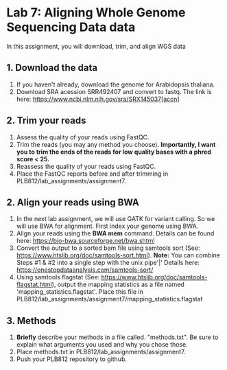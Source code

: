 # Lab 7: Aligning Whole Genome Sequencing Data data

In this assignment, you will download, trim, and align WGS data

## 1. Download the data

1. If you haven't already, download the genome for Arabidopsis thaliana.  
2. Download SRA acession SRR492407 and convert to fastq. The link is here: https://www.ncbi.nlm.nih.gov/sra/SRX145037[accn]  

## 2. Trim your reads  

1. Assess the quality of your reads using FastQC.  
2. Trim the reads (you may any method you choose). __Importantly, I want you to trim the ends of the reads for low quality bases with a phred score < 25.__  
3. Reassess the quality of your reads using FastQC.  
4. Place the FastQC reports before and after trimming in PLB812/lab_assignments/assignment7.  

## 2. Align your reads using BWA  

1. In the next lab assignment, we will use GATK for variant calling. So we will use BWA for alignment. First index your genome using BWA.  
2. Align your reads using the __BWA mem__ command. Details can be found here: https://bio-bwa.sourceforge.net/bwa.shtml  
3. Convert the output to a sorted bam file using samtools sort (See: https://www.htslib.org/doc/samtools-sort.html). __Note:__ You can combine Steps #1 & #2 into a single step with the unix pipe'|' Details here: https://onestopdataanalysis.com/samtools-sort/  
4. Using samtools flagstat (See: https://www.htslib.org/doc/samtools-flagstat.html), output the mapping statistics as a file named 'mapping_statistics.flagstat'. Place this file in PLB812/lab_assignments/assignment7/mapping_statistics.flagstat  

## 3. Methods  

1. __Briefly__ describe your methods in a file called. "methods.txt". Be sure to explain what arguments you used and why you chose those.  
2. Place methods.txt in PLB812/lab_assignments/assignment7.  
3. Push your PLB812 repository to github.  

